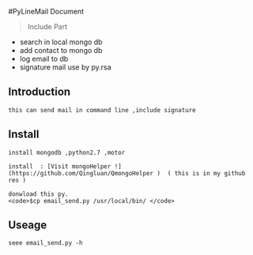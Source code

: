 #PyLineMail  Document

>Include Part
 - search in local mongo db
 - add contact  to mongo db
 - log email to db 
 - signature mail use by py.rsa

 
## Introduction 

	this can send mail in command line ,include signature

## Install 
	install mongodb ,python2.7 ,motor

	install  : [Visit mongoHelper !](https://github.com/Qingluan/QmongoHelper )  ( this is in my github res )
	
	donwload this py.
	<code>$cp email_send.py /usr/local/bin/ </code>
## Useage 

	seee email_send.py -h


